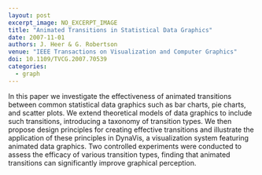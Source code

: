 ```yaml
---
layout: post
excerpt_image: NO_EXCERPT_IMAGE
title: "Animated Transitions in Statistical Data Graphics"
date: 2007-11-01
authors: J. Heer & G. Robertson
venue: "IEEE Transactions on Visualization and Computer Graphics"
doi: 10.1109/TVCG.2007.70539
categories:
  - graph
---
```

In this paper we investigate the effectiveness of animated transitions between common statistical data graphics such as bar charts, pie charts, and scatter plots. We extend theoretical models of data graphics to include such transitions, introducing a taxonomy of transition types. We then propose design principles for creating effective transitions and illustrate the application of these principles in DynaVis, a visualization system featuring animated data graphics. Two controlled experiments were conducted to assess the efficacy of various transition types, finding that animated transitions can significantly improve graphical perception.
